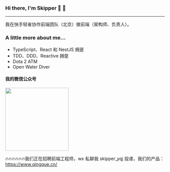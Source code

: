 ### Hi there, I'm Skipper 🐧 👋
------------------------------

我在快手轻雀协作前端团队（北京）做前端（架构师、负责人）。

### A little more about me...
+ TypeScript、React 和 NestJS 拥趸
+ TDD、DDD、Reactive 拥趸
+ Dota 2 ATM
+ Open Water Diver

#### 我的微信公众号
<img src="https://user-images.githubusercontent.com/1776278/112809351-81b79980-90ac-11eb-8c69-07eb8c141b13.png" width="200" />

🔥🔥🔥🔥🔥🔥我们正在招聘前端工程师，wx 私聊我 skipper_yqj 投递，我们的产品：https://www.qingque.cn/
